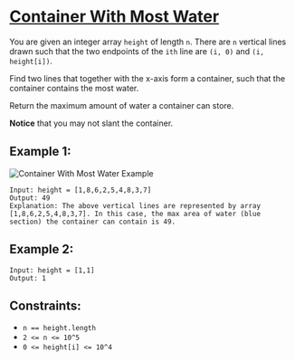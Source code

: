 # [Container With Most Water](https://leetcode.com/problems/container-with-most-water/description/)

You are given an integer array `height` of length `n`. There are `n` vertical lines drawn such that the two endpoints of the `ith` line are `(i, 0)` and `(i, height[i])`.

Find two lines that together with the x-axis form a container, such that the container contains the most water.

Return the maximum amount of water a container can store.

**Notice** that you may not slant the container.

## Example 1:
![Container With Most Water Example](https://s3-lc-upload.s3.amazonaws.com/uploads/2018/07/17/question_11.jpg)
```
Input: height = [1,8,6,2,5,4,8,3,7]
Output: 49
Explanation: The above vertical lines are represented by array [1,8,6,2,5,4,8,3,7]. In this case, the max area of water (blue section) the container can contain is 49.
```

## Example 2:
```
Input: height = [1,1]
Output: 1
```

## Constraints:
- `n == height.length`
- `2 <= n <= 10^5`
- `0 <= height[i] <= 10^4`
